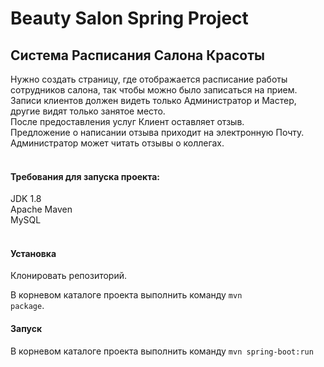 # Beauty Salon Spring Project
<h2>Система Расписания Салона Красоты</h2>
Нужно создать страницу, где отображается расписание работы сотрудников салона, так чтобы можно было записаться на прием. <br>
Записи клиентов должен видеть только Администратор и Мастер, другие видят только занятое место. <br>
После предоставления услуг Клиент оставляет отзыв. <br>
Предложение о написании отзыва приходит на электронную Почту. <br>
Администратор может читать отзывы о коллегах.<br>
<br>

<h4>Требования для запуска проекта:</h4>
JDK 1.8<br>
Apache Maven<br>
MySQL<br>
<br>

<h4>Установка</h4>
Клонировать репозиторий.

В корневом каталоге проекта выполнить команду <code>mvn package</code>.
<h4>Запуск</h4>
В корневом каталоге проекта выполнить команду <code>mvn spring-boot:run</code><br>
